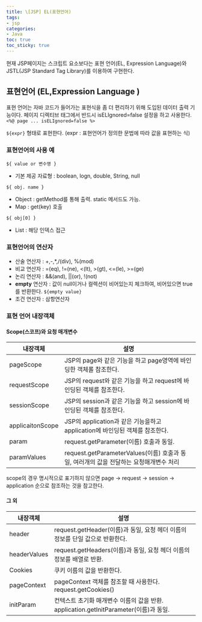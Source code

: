 ```yaml
---
title: \[JSP] EL(표현언어)
tags:
- jsp
categories:
- Java
toc: true
toc_sticky: true
---
```


현재 JSP페이지는 스크립트 요소보다는 표현 언어(EL, Expression Language)와 JSTL(JSP Standard Tag Library)를 이용하여 구현한다.


## 표현언어 (EL,Expression Language )

표현 언어는 자바 코드가 들어가는 표현식을 좀 더 편리하기 위해 도입된 데이터 출력 기능이다. 
페이지 디렉티브 태그에서 반드시 isELIgnored=false 설정을 하고 사용한다. `<%@ page ... isELIgnored=false %>`

`${expr}` 형태로 표현한다. (expr : 표현언어가 정의한 문법에 따라 값을 표현하는 식)


### 표현언어의 사용 예

`${ value or 변수명 }`
- 기본 제공 자료형 : boolean, logn, double, String, null 

`${ obj. name }`
- Object : getMethod를 통해 출력. static 메서드도 가능.
- Map : get(key) 호출

`${ obj[0] }`
- List : 해당 인덱스 접근


### 표현언어의 연산자

- 산술 연산자 : +,-,*,/(div), %(mod)
- 비교 연산자 : =(eq), !=(ne), <(lt), >(gt), <=(le), >=(ge)
- 논리 연산자 : &&(and), ||(or), !(not)
- **empty** 연산자 : 값이 null이거나 컬렉션이 비어있는지 체크하여, 비어있으면 true를 반환한다. `${empty value}`
- 조건 연산자 : 삼항연산자


### 표현 언어 내장객체

#### Scope(스코프)와 요청 매개변수

|내장객체|설명|
|---|---|
|pageScope|JSP의 page와 같은 기능을 하고 page영역에 바인딩한 객체롤 참조한다.|
|requestScope|JSP의 request와 같은 기능을 하고 request에 바인딩된 객체를 참조한다.|
|sessionScope|JSP의 session과 같은 기능을 하고 session에 바인딩된 객체를 참조한다.|
|applicaitonScope|JSP의 application과 같은 기능을하고 application에 바인딩된 객체를 참조한다.|
|param|request.getParameter(이름) 호출과 동일. |
|paramValues|request.getParameterValues(이름) 호출과 동일, 여러개의 값을 전달하는 요청매개변수 처리|

scope의 경우 명시적으로 표기하지 않으면 page -> request -> session -> application 순으로 참조하는 것을 참고한다.


#### 그 외

|내장객체|설명|
|---|---|
|header|request.getHeader(이름)과 동일, 요청 헤더 이름의 정보를 단일 값으로 반환한다.|
|headerValues|request.getHeaders(이름)과 동일, 요청 헤더 이름의 정보를 배열로 반환.|
|Cookies|쿠키 이름의 값을 반환한다.|
|pageContext|pageContext 객체를 참조할 때 사용한다. request.getCookies()|
|initParam|컨텍스트 초기화 매개변수 이름의 값을 반환. application.getInitParameter(이름)과 동일.|
